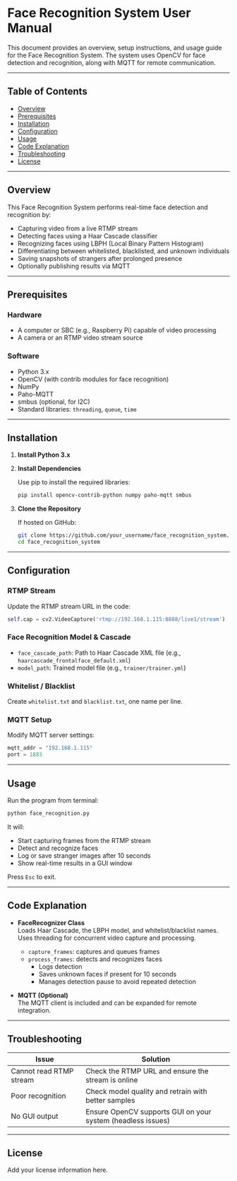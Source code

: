 
# Face Recognition System User Manual

This document provides an overview, setup instructions, and usage guide for the Face Recognition System. The system uses OpenCV for face detection and recognition, along with MQTT for remote communication.

---

## Table of Contents
- [Overview](#overview)
- [Prerequisites](#prerequisites)
- [Installation](#installation)
- [Configuration](#configuration)
- [Usage](#usage)
- [Code Explanation](#code-explanation)
- [Troubleshooting](#troubleshooting)
- [License](#license)

---

## Overview

This Face Recognition System performs real-time face detection and recognition by:
- Capturing video from a live RTMP stream
- Detecting faces using a Haar Cascade classifier
- Recognizing faces using LBPH (Local Binary Pattern Histogram)
- Differentiating between whitelisted, blacklisted, and unknown individuals
- Saving snapshots of strangers after prolonged presence
- Optionally publishing results via MQTT

---

## Prerequisites

### Hardware
- A computer or SBC (e.g., Raspberry Pi) capable of video processing
- A camera or an RTMP video stream source

### Software
- Python 3.x
- OpenCV (with contrib modules for face recognition)
- NumPy
- Paho-MQTT
- smbus (optional, for I2C)
- Standard libraries: `threading`, `queue`, `time`

---

## Installation

1. **Install Python 3.x**

2. **Install Dependencies**

   Use pip to install the required libraries:
   ```bash
   pip install opencv-contrib-python numpy paho-mqtt smbus
   ```

3. **Clone the Repository**

   If hosted on GitHub:
   ```bash
   git clone https://github.com/your_username/face_recognition_system.git
   cd face_recognition_system
   ```

---

## Configuration

### RTMP Stream
Update the RTMP stream URL in the code:
```python
self.cap = cv2.VideoCapture('rtmp://192.168.1.115:8888/live1/stream')
```

### Face Recognition Model & Cascade
- `face_cascade_path`: Path to Haar Cascade XML file (e.g., `haarcascade_frontalface_default.xml`)
- `model_path`: Trained model file (e.g., `trainer/trainer.yml`)

### Whitelist / Blacklist
Create `whitelist.txt` and `blacklist.txt`, one name per line.

### MQTT Setup
Modify MQTT server settings:
```python
mqtt_addr = "192.168.1.115"
port = 1883
```

---

## Usage

Run the program from terminal:
```bash
python face_recognition.py
```

It will:
- Start capturing frames from the RTMP stream
- Detect and recognize faces
- Log or save stranger images after 10 seconds
- Show real-time results in a GUI window

Press `Esc` to exit.

---

## Code Explanation

- **FaceRecognizer Class**  
  Loads Haar Cascade, the LBPH model, and whitelist/blacklist names.  
  Uses threading for concurrent video capture and processing.  
  - `capture_frames`: captures and queues frames
  - `process_frames`: detects and recognizes faces  
    - Logs detection
    - Saves unknown faces if present for 10 seconds
    - Manages detection pause to avoid repeated detection

- **MQTT (Optional)**  
  The MQTT client is included and can be expanded for remote integration.

---

## Troubleshooting

| Issue                  | Solution                                                   |
|------------------------|------------------------------------------------------------|
| Cannot read RTMP stream| Check the RTMP URL and ensure the stream is online         |
| Poor recognition       | Check model quality and retrain with better samples        |
| No GUI output          | Ensure OpenCV supports GUI on your system (headless issues)|

---

## License

Add your license information here.
